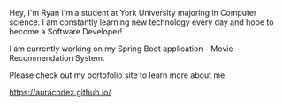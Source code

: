 
Hey, I'm Ryan i'm a student at York University majoring in Computer science. I am constantly learning new technology every day and hope to become a Software Developer!

I am currently working on my Spring Boot application - Movie Recommendation System.


Please check out my portofolio site to learn more about me.

https://auracodez.github.io/
